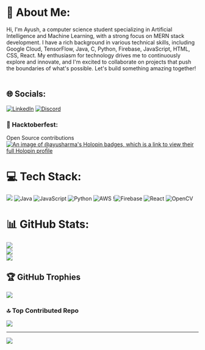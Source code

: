 # 💫 About Me:
Hi, I'm Ayush, a computer science student specializing in Artificial Intelligence and Machine Learning, with a strong focus on MERN stack development. I have a rich background in various technical skills, including Google Cloud, TensorFlow, Java, C, Python, Firebase, JavaScript, HTML, CSS, React. My enthusiasm for technology drives me to continuously explore and innovate, and I'm excited to collaborate on projects that push the boundaries of what's possible. Let's build something amazing together!<br><br>

## 🌐 Socials:
[![LinkedIn](https://img.shields.io/badge/LinkedIn-%230077B5.svg?logo=linkedin&logoColor=white)](https://linkedin.com/ayusharma3/) [![Discord](https://img.shields.io/badge/Discord-%237289DA.svg?logo=discord&logoColor=white)](discordapp.com/users/524146706393071626) 

### 🏅 Hacktoberfest:
Open Source contributions[![An image of @ayusharma's Holopin badges, which is a link to view their full Holopin profile](https://holopin.me/ayusharma)](https://holopin.io/@ayusharma)

# 💻 Tech Stack:
![](https://img.shields.io/badge/c-%2300599C.svg?style=for-the-badge&logo=c&logoColor=white) ![Java](https://img.shields.io/badge/java-%23ED8B00.svg?style=for-the-badge&logo=openjdk&logoColor=white) ![JavaScript](https://img.shields.io/badge/javascript-%23323330.svg?style=for-the-badge&logo=javascript&logoColor=%23F7DF1E) ![Python](https://img.shields.io/badge/python-3670A0?style=for-the-badge&logo=python&logoColor=ffdd54) ![AWS](https://img.shields.io/badge/AWS-%23FF9900.svg?style=for-the-badge&logo=amazon-aws&logoColor=white) !![Firebase](https://img.shields.io/badge/firebase-%23039BE5.svg?style=for-the-badge&logo=firebase) ![React](https://img.shields.io/badge/react-%2320232a.svg?style=for-the-badge&logo=react&logoColor=%2361DAFB) ![OpenCV](https://img.shields.io/badge/opencv-%23white.svg?style=for-the-badge&logo=opencv&logoColor=white)

# 📊 GitHub Stats:
![](https://github-readme-stats.vercel.app/api?username=ayusharma03&theme=radical&hide_border=false&include_all_commits=true&count_private=true)<br/>
![](https://github-readme-streak-stats.herokuapp.com/?user=ayusharma03&theme=radical&hide_border=false)<br/>
![](https://github-readme-stats.vercel.app/api/top-langs/?username=ayusharma03&theme=radical&hide_border=false&include_all_commits=true&count_private=true&layout=compact)

## 🏆 GitHub Trophies
![](https://github-profile-trophy.vercel.app/?username=ayusharma03&theme=dracula&no-frame=false&no-bg=false&margin-w=4)

### 🔝 Top Contributed Repo
![](https://github-contributor-stats.vercel.app/api?username=ayusharma03&limit=5&theme=dark&combine_all_yearly_contributions=true)

---
[![](https://visitcount.itsvg.in/api?id=ayusharma03&icon=2&color=6)](https://visitcount.itsvg.in)
